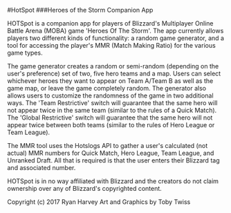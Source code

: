 #HotSpot
###Heroes of the Storm Companion App

HOTSpot is a companion app for players of Blizzard's Multiplayer Online Battle Arena (MOBA) game 'Heroes Of The Storm'.  The app currently allows players two different kinds of functionality: a random game generator, and a tool for accessing the player's MMR (Match Making Ratio) for the various game types.

The game generator creates a random or semi-random (depending on the user's preference) set of two, five hero teams and a map.  Users can select whichever heroes they want to appear on Team A/Team B as well as the game map, or leave the game completely random.  The generator also allows users to customize the randomness of the game in two additional ways.  The 'Team Restrictive' switch will guarantee that the same hero will not appear twice in the same team (similar to the rules of a Quick Match).  The 'Global Restrictive' switch will guarantee that the same hero will not appear twice between both teams (similar to the rules of Hero League or Team League).  

The MMR tool uses the Hotslogs API to gather a user's calculated (not actual) MMR numbers for Quick Match, Hero League, Team League, 
and Unranked Draft.  All that is required is that the user enters their Blizzard tag and associated number.  

HOTSpot is in no way affiliated with Blizzard and the creators do not claim ownership over any of Blizzard's copyrighted content.

Copyright (c) 2017 Ryan Harvey
Art and Graphics by Toby Twiss
